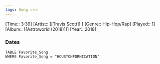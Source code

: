 ```yaml
---
tags: Song ⭐⭐⭐ 
---
```

[Time:: 3:39]
[Artist:: [[Travis Scott]] ]
[Genre:: Hip-Hop/Rap]
[Played:: 1]
[Album:: [[Astroworld (2018)]]]
[Year:: 2018]
### Dates
````dataview
TABLE Favorite_Song
WHERE Favorite_Song = "HOUSTONFORNICATION"
````